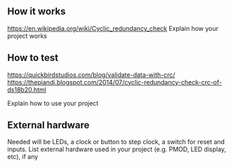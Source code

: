 <!---

This file is used to generate your project datasheet. Please fill in the information below and delete any unused
sections.

You can also include images in this folder and reference them in the markdown. Each image must be less than
512 kb in size, and the combined size of all images must be less than 1 MB.
-->

## How it works
https://en.wikipedia.org/wiki/Cyclic_redundancy_check
Explain how your project works

## How to test
https://quickbirdstudios.com/blog/validate-data-with-crc/
https://thepiandi.blogspot.com/2014/07/cyclic-redundancy-check-crc-of-ds18b20.html

Explain how to use your project

## External hardware
Needed will be LEDs, a clock or button to step clock, a switch for reset and inputs.
List external hardware used in your project (e.g. PMOD, LED display, etc), if any
